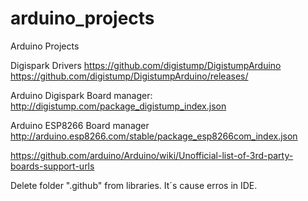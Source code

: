 # arduino_projects
Arduino Projects

Digispark Drivers
https://github.com/digistump/DigistumpArduino
https://github.com/digistump/DigistumpArduino/releases/

Arduino Digispark Board manager:
http://digistump.com/package_digistump_index.json

Arduino ESP8266 Board manager
http://arduino.esp8266.com/stable/package_esp8266com_index.json


https://github.com/arduino/Arduino/wiki/Unofficial-list-of-3rd-party-boards-support-urls



Delete folder ".github" from libraries. It´s cause erros in IDE.
